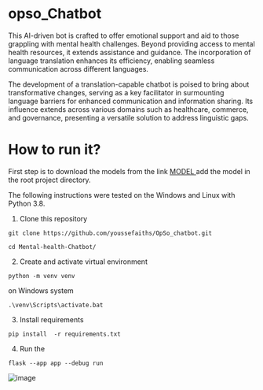# opso_Chatbot 
This AI-driven bot is crafted to offer emotional support and aid to those grappling with mental health challenges. Beyond providing access to mental health resources, it extends assistance and guidance. The incorporation of language translation enhances its efficiency, enabling seamless communication across different languages.

The development of a translation-capable chatbot is poised to bring about transformative changes, serving as a key facilitator in surmounting language barriers for enhanced communication and information sharing. Its influence extends across various domains such as healthcare, commerce, and governance, presenting a versatile solution to address linguistic gaps.


# How to run it?

First step is to download the models from the link <a href="https://drive.google.com/drive/folders/1ybwgK1XNG1wd8As0m9vjMdQfHmD6E9uk?usp=sharing"> MODEL </a> add the model in the root project directory.

The following instructions were tested on the Windows and Linux with Python 3.8.

1. Clone this repository

```
git clone https://github.com/youssefaiths/OpSo_chatbot.git
```
```
cd Mental-health-Chatbot/
```

2. Create and activate virtual environment 

```
python -m venv venv
```

on Windows system
```
.\venv\Scripts\activate.bat
```
3. Install requirements

```
pip install  -r requirements.txt
```

4. Run the 
```
flask --app app --debug run

```


![image](https://user-images.githubusercontent.com/62094358/221975328-2c9500a6-d551-4704-8544-e60e449bcdda.png)
